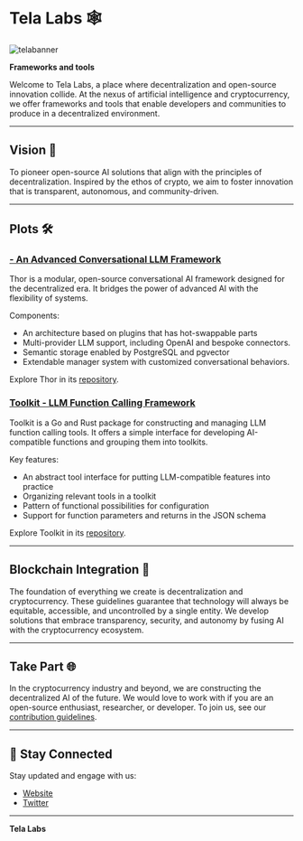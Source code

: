 # Tela Labs 🕸

![telabanner](https://github.com/user-attachments/assets/3e952dde-8ab5-4bc4-8142-d20a2d68d1a2)

**Frameworks and tools**

Welcome to Tela Labs, a place where decentralization and open-source innovation collide. At the nexus of artificial intelligence and cryptocurrency, we offer frameworks and tools that enable developers and communities to produce in a decentralized environment.

---

## Vision 🌟 
To pioneer open-source AI solutions that align with the principles of decentralization. Inspired by the ethos of crypto, we aim to foster innovation that is transparent, autonomous, and community-driven.

---

## Plots 🛠️

### [ - An Advanced Conversational LLM Framework](https://github.com/soralabs/zen)  
Thor is a modular, open-source conversational AI framework designed for the decentralized era. It bridges the power of advanced AI with the flexibility of systems.  

Components: 
- An architecture based on plugins that has hot-swappable parts  
- Multi-provider LLM support, including OpenAI and bespoke connectors. 
- Semantic storage enabled by PostgreSQL and pgvector
- Extendable manager system with customized conversational behaviors.    

Explore Thor in its [repository](https://github.com/telalabs/thor).

### [Toolkit - LLM Function Calling Framework](https://github.com/telalabs/toolkit)
Toolkit is a Go and Rust package for constructing and managing LLM function calling tools. It offers a simple interface for developing AI-compatible functions and grouping them into toolkits.

Key features:
- An abstract tool interface for putting LLM-compatible features into practice
- Organizing relevant tools in a toolkit
- Pattern of functional possibilities for configuration
- Support for function parameters and returns in the JSON schema

Explore Toolkit in its [repository](https://github.com/telalabs/toolkit).

---

## Blockchain Integration 🤝 
The foundation of everything we create is decentralization and cryptocurrency. These guidelines guarantee that technology will always be equitable, accessible, and uncontrolled by a single entity. We develop solutions that embrace transparency, security, and autonomy by fusing AI with the cryptocurrency ecosystem.

---

## Take Part 🌐 

In the cryptocurrency industry and beyond, we are constructing the decentralized AI of the future. We would love to work with if you are an open-source enthusiast, researcher, or developer. To join us, see our [contribution guidelines](CONTRIBUTING.md).

---

## 📡 Stay Connected  

Stay updated and engage with us:  
- [Website](https://telalabs.xyz/)  
- [Twitter](https://x.com/telalabs)  

---

**Tela Labs**
